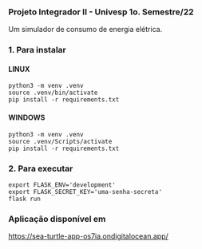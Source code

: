 ### Projeto Integrador II - Univesp 1o. Semestre/22

Um simulador de consumo de energia elétrica.

### 1. Para instalar

#### LINUX

```console
python3 -m venv .venv
source .venv/bin/activate
pip install -r requirements.txt
```

#### WINDOWS

```console
python3 -m venv .venv
source .venv/Scripts/activate
pip install -r requirements.txt
```

### 2. Para executar

```console
export FLASK_ENV='development'
export FLASK_SECRET_KEY='uma-senha-secreta'
flask run
```

### Aplicação disponível em

<https://sea-turtle-app-os7ia.ondigitalocean.app/>
